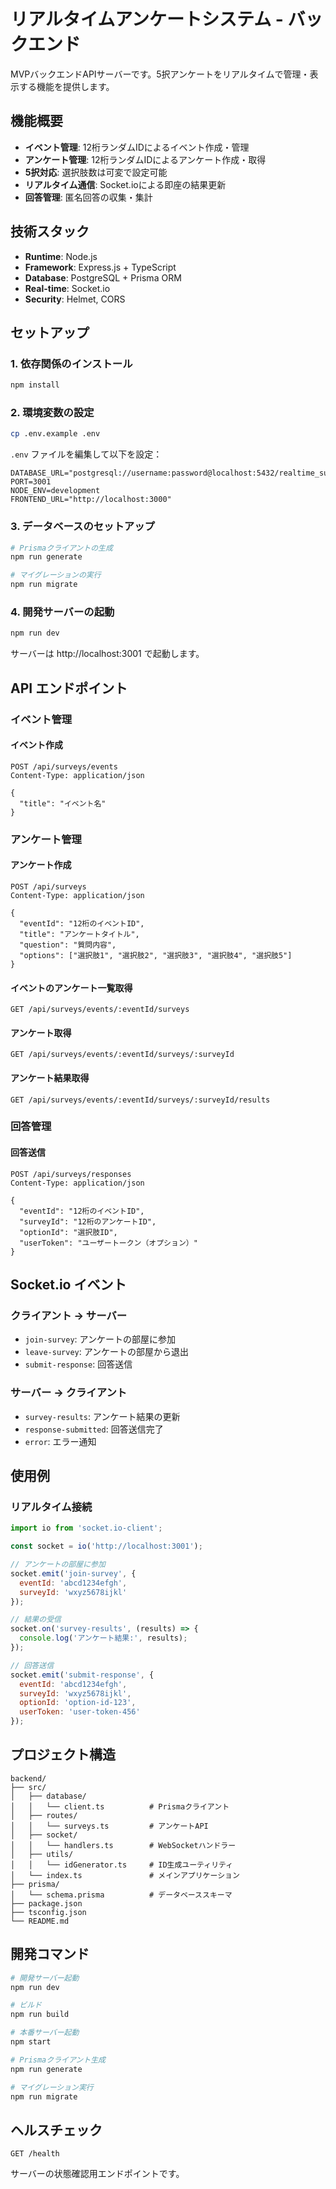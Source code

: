 # リアルタイムアンケートシステム - バックエンド

MVPバックエンドAPIサーバーです。5択アンケートをリアルタイムで管理・表示する機能を提供します。

## 機能概要

- **イベント管理**: 12桁ランダムIDによるイベント作成・管理
- **アンケート管理**: 12桁ランダムIDによるアンケート作成・取得
- **5択対応**: 選択肢数は可変で設定可能
- **リアルタイム通信**: Socket.ioによる即座の結果更新
- **回答管理**: 匿名回答の収集・集計

## 技術スタック

- **Runtime**: Node.js
- **Framework**: Express.js + TypeScript
- **Database**: PostgreSQL + Prisma ORM
- **Real-time**: Socket.io
- **Security**: Helmet, CORS

## セットアップ

### 1. 依存関係のインストール

```bash
npm install
```

### 2. 環境変数の設定

```bash
cp .env.example .env
```

`.env` ファイルを編集して以下を設定：

```
DATABASE_URL="postgresql://username:password@localhost:5432/realtime_survey"
PORT=3001
NODE_ENV=development
FRONTEND_URL="http://localhost:3000"
```

### 3. データベースのセットアップ

```bash
# Prismaクライアントの生成
npm run generate

# マイグレーションの実行
npm run migrate
```

### 4. 開発サーバーの起動

```bash
npm run dev
```

サーバーは http://localhost:3001 で起動します。

## API エンドポイント

### イベント管理

#### イベント作成
```
POST /api/surveys/events
Content-Type: application/json

{
  "title": "イベント名"
}
```

### アンケート管理

#### アンケート作成
```
POST /api/surveys
Content-Type: application/json

{
  "eventId": "12桁のイベントID",
  "title": "アンケートタイトル",
  "question": "質問内容",
  "options": ["選択肢1", "選択肢2", "選択肢3", "選択肢4", "選択肢5"]
}
```

#### イベントのアンケート一覧取得
```
GET /api/surveys/events/:eventId/surveys
```

#### アンケート取得
```
GET /api/surveys/events/:eventId/surveys/:surveyId
```

#### アンケート結果取得
```
GET /api/surveys/events/:eventId/surveys/:surveyId/results
```

### 回答管理

#### 回答送信
```
POST /api/surveys/responses
Content-Type: application/json

{
  "eventId": "12桁のイベントID",
  "surveyId": "12桁のアンケートID",
  "optionId": "選択肢ID",
  "userToken": "ユーザートークン（オプション）"
}
```

## Socket.io イベント

### クライアント → サーバー

- `join-survey`: アンケートの部屋に参加
- `leave-survey`: アンケートの部屋から退出
- `submit-response`: 回答送信

### サーバー → クライアント

- `survey-results`: アンケート結果の更新
- `response-submitted`: 回答送信完了
- `error`: エラー通知

## 使用例

### リアルタイム接続

```javascript
import io from 'socket.io-client';

const socket = io('http://localhost:3001');

// アンケートの部屋に参加
socket.emit('join-survey', {
  eventId: 'abcd1234efgh',
  surveyId: 'wxyz5678ijkl'
});

// 結果の受信
socket.on('survey-results', (results) => {
  console.log('アンケート結果:', results);
});

// 回答送信
socket.emit('submit-response', {
  eventId: 'abcd1234efgh',
  surveyId: 'wxyz5678ijkl',
  optionId: 'option-id-123',
  userToken: 'user-token-456'
});
```

## プロジェクト構造

```
backend/
├── src/
│   ├── database/
│   │   └── client.ts          # Prismaクライアント
│   ├── routes/
│   │   └── surveys.ts         # アンケートAPI
│   ├── socket/
│   │   └── handlers.ts        # WebSocketハンドラー
│   ├── utils/
│   │   └── idGenerator.ts     # ID生成ユーティリティ
│   └── index.ts               # メインアプリケーション
├── prisma/
│   └── schema.prisma          # データベーススキーマ
├── package.json
├── tsconfig.json
└── README.md
```

## 開発コマンド

```bash
# 開発サーバー起動
npm run dev

# ビルド
npm run build

# 本番サーバー起動
npm start

# Prismaクライアント生成
npm run generate

# マイグレーション実行
npm run migrate
```

## ヘルスチェック

```
GET /health
```

サーバーの状態確認用エンドポイントです。